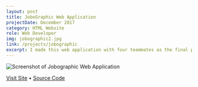 ```yaml
---
layout: post
title: JoboGraphic Web Application
projectDate: December 2017
category: HTML Website
role: Web Developer
img: jobographic2.jpg
link: /projects/jobographic
excerpt: I made this web application with four teammates as the final project for our Advanced Web Design Technologies course. Use it to discover and get directions to jobs and companies. It uses four APIs, Javascript, jQuery, AJAX, and PHP. My responsibilities included the Google Maps Embed API, the Github Jobs API, styling, and debugging.
---
```


<img src="https://lizberberena.com/img/jobographic2.jpg" class="img-fluid" alt="Screenshot of Jobographic Web Application">

<p class="caption"><a href="http://jobographic.lizberberena.com" target="_blank">Visit Site</a> • <a href="https://github.com/lizberberena/jobographic" target="_blank">Source Code</a></p>
